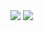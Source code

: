 <img allign="left" src="https://github-readme-stats.vercel.app/api/top-langs/?username=wwicked&layout=compact"/>


<img allign="right" src="https://github-readme-stats.vercel.app/api?username=Wwicked&show_icons=true&text_color=718096&bg_color=ffffff&count_private=true"/>
